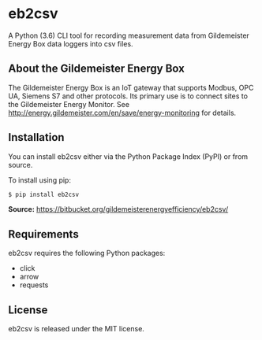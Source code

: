 # eb2csv

A Python (3.6) CLI tool for recording measurement data from Gildemeister Energy Box data loggers into csv files.

## About the Gildemeister Energy Box

The Gildemeister Energy Box is an IoT gateway that supports Modbus, OPC UA, Siemens S7 and other protocols.
Its primary use is to connect sites to the Gildemeister Energy Monitor.
See http://energy.gildemeister.com/en/save/energy-monitoring for details.  

## Installation

You can install eb2csv either via the Python Package Index (PyPI)
or from source.

To install using pip:

```bash
$ pip install eb2csv
```

**Source:** https://bitbucket.org/gildemeisterenergyefficiency/eb2csv/

## Requirements

eb2csv requires the following Python packages:

* click
* arrow
* requests

## License

eb2csv is released under the MIT license.
